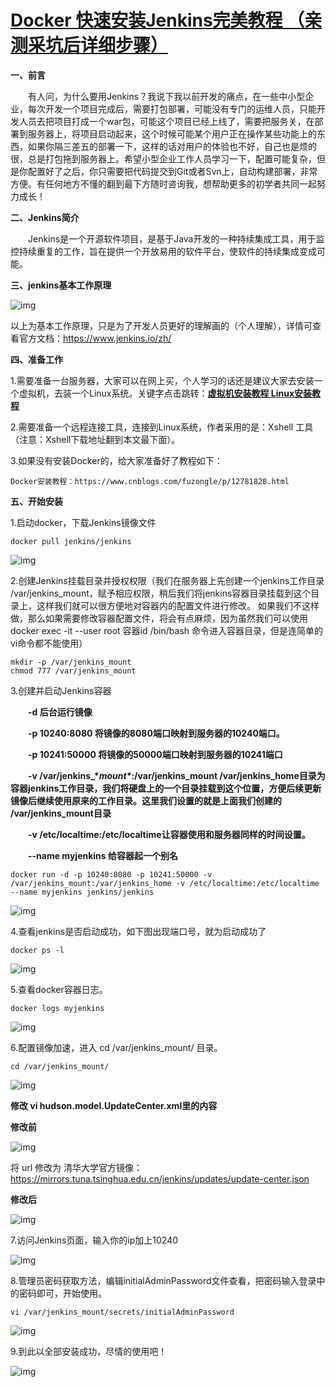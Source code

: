 # [Docker 快速安装Jenkins完美教程 （亲测采坑后详细步骤）](https://www.cnblogs.com/fuzongle/p/12834080.html)

**一、前言**

　　有人问，为什么要用Jenkins？我说下我以前开发的痛点，在一些中小型企业，每次开发一个项目完成后，需要打包部署，可能没有专门的运维人员，只能开发人员去把项目打成一个war包，可能这个项目已经上线了，需要把服务关，在部署到服务器上，将项目启动起来，这个时候可能某个用户正在操作某些功能上的东西，如果你隔三差五的部署一下，这样的话对用户的体验也不好，自己也是烦的很，总是打包拖到服务器上。希望小型企业工作人员学习一下，配置可能复杂，但是你配置好了之后，你只需要把代码提交到Git或者Svn上，自动构建部署，非常方便。有任何地方不懂的翻到最下方随时咨询我，想帮助更多的初学者共同一起努力成长！

**二、Jenkins简介**

　　Jenkins是一个开源软件项目，是基于Java开发的一种持续集成工具，用于监控持续重复的工作，旨在提供一个开放易用的软件平台，使软件的持续集成变成可能。


**三、jenkins基本工作原理**

![img](https://img2020.cnblogs.com/blog/1578696/202005/1578696-20200505205327591-604014428.png)

 

 以上为基本工作原理，只是为了开发人员更好的理解画的（个人理解），详情可查看官方文档：https://www.jenkins.io/zh/

**四、准备工作**

1.需要准备一台服务器，大家可以在网上买，个人学习的话还是建议大家去安装一个虚拟机，去装一个Linux系统。关键字点击跳转：**[虚拟机安装教程 ](https://www.cnblogs.com/fuzongle/p/12760193.html)** **[ Linux安装教程](https://www.cnblogs.com/fuzongle/p/12769811.html)** 

2.需要准备一个远程连接工具，连接到Linux系统，作者采用的是：Xshell 工具 （注意：Xshell下载地址翻到本文最下面）。

3.如果没有安装Docker的，给大家准备好了教程如下：

```
Docker安装教程：https://www.cnblogs.com/fuzongle/p/12781828.html
```

 

**五、开始安装**

1.启动docker，下载Jenkins镜像文件

```
docker pull jenkins/jenkins
```

 

![img](https://img2020.cnblogs.com/blog/1578696/202005/1578696-20200506003956565-2129663266.png)

 

 

 2.创建Jenkins挂载目录并授权权限（我们在服务器上先创建一个jenkins工作目录 /var/jenkins_mount，赋予相应权限，稍后我们将jenkins容器目录挂载到这个目录上，这样我们就可以很方便地对容器内的配置文件进行修改。 如果我们不这样做，那么如果需要修改容器配置文件，将会有点麻烦，因为虽然我们可以使用docker exec -it --user root 容器id /bin/bash 命令进入容器目录，但是连简单的 vi命令都不能使用）

```
mkdir -p /var/jenkins_mount
chmod 777 /var/jenkins_mount
```

3.创建并启动Jenkins容器

　　**-d 后台运行镜像**

　　**-p 10240:8080 将镜像的8080端口映射到服务器的10240端口。**

　　**-p 10241:50000 将镜像的50000端口映射到服务器的10241端口**

　　**-v /var/jenkins_\**mount\**:/var/jenkins_mount /var/jenkins_home目录为容器jenkins工作目录，我们将硬盘上的一个目录挂载到这个位置，方便后续更新镜像后继续使用原来的工作目录。这里我们设置的就是上面我们创建的 /var/jenkins_mount目录**

　　**-v /etc/localtime:/etc/localtime让容器使用和服务器同样的时间设置。**

　　**--name myjenkins 给容器起一个别名**

```
docker run -d -p 10240:8080 -p 10241:50000 -v /var/jenkins_mount:/var/jenkins_home -v /etc/localtime:/etc/localtime --name myjenkins jenkins/jenkins
```

 

![img](https://img2020.cnblogs.com/blog/1578696/202005/1578696-20200506010532861-1239060303.png)

 

 

 4.查看jenkins是否启动成功，如下图出现端口号，就为启动成功了

```
docker ps -l
```

 

![img](https://img2020.cnblogs.com/blog/1578696/202005/1578696-20200506011320515-2141868163.png)

 

 

 5.查看docker容器日志。

```
docker logs myjenkins
```

![img](https://img2020.cnblogs.com/blog/1578696/202005/1578696-20200506011426781-1187586218.png)

 

 

 6.配置镜像加速，进入 cd /var/jenkins_mount/ 目录。

```
cd /var/jenkins_mount/
```

 

![img](https://img2020.cnblogs.com/blog/1578696/202005/1578696-20200506011630329-741219630.png)

 

**修改 vi hudson.model.UpdateCenter.xml里的内容**

**修改前**

![img](https://img2020.cnblogs.com/blog/1578696/202005/1578696-20200506012036877-994910766.png)

将 url 修改为 清华大学官方镜像：https://mirrors.tuna.tsinghua.edu.cn/jenkins/updates/update-center.json

**修改后**

![img](https://img2020.cnblogs.com/blog/1578696/202005/1578696-20200506012119311-1420562634.png)

 

 7.访问Jenkins页面，输入你的ip加上10240

![img](https://img2020.cnblogs.com/blog/1578696/202005/1578696-20200506012226430-1099181802.png)

 

 8.管理员密码获取方法，编辑initialAdminPassword文件查看，把密码输入登录中的密码即可，开始使用。

```
vi /var/jenkins_mount/secrets/initialAdminPassword
```

 

![img](https://img2020.cnblogs.com/blog/1578696/202005/1578696-20200506013101851-1902660911.png)

 

 9.到此以全部安装成功，尽情的使用吧！

![img](https://img2020.cnblogs.com/blog/1578696/202005/1578696-20200506013252174-1483206896.png)

 

 